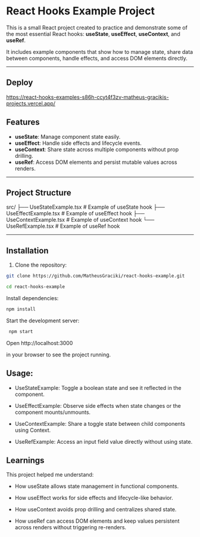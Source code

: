 # React Hooks Example Project

This is a small React project created to practice and demonstrate some of the most essential React hooks: **useState**, **useEffect**, **useContext**, and **useRef**.  

It includes example components that show how to manage state, share data between components, handle effects, and access DOM elements directly.  

---

## Deploy
 https://react-hooks-examples-s86h-ccyt4f3zv-matheus-gracikis-projects.vercel.app/


## Features

- **useState**: Manage component state easily.
- **useEffect**: Handle side effects and lifecycle events.
- **useContext**: Share state across multiple components without prop drilling.
- **useRef**: Access DOM elements and persist mutable values across renders.

---

## Project Structure

src/
├── UseStateExample.tsx # Example of useState hook
├── UseEffectExample.tsx # Example of useEffect hook
├── UseContextExample.tsx # Example of useContext hook
└── UseRefExample.tsx # Example of useRef hook


---

## Installation

1. Clone the repository:

```bash
git clone https://github.com/MatheusGraciki/react-hooks-example.git
```
```bash
cd react-hooks-example
```
 Install dependencies:
```bash
npm install
```

 Start the development server:

```bash
 npm start
```
Open http://localhost:3000

in your browser to see the project running.

## Usage:

- UseStateExample: Toggle a boolean state and see it reflected in the component.

- UseEffectExample: Observe side effects when state changes or the component mounts/unmounts.

- UseContextExample: Share a toggle state between child components using Context.

- UseRefExample: Access an input field value directly without using state.

## Learnings

This project helped me understand:

  - How useState allows state management in functional components.

  - How useEffect works for side effects and lifecycle-like behavior.

  - How useContext avoids prop drilling and centralizes shared state.

  - How useRef can access DOM elements and keep values persistent across renders without triggering re-renders.

